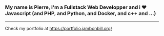 ### My name is Pierre, i'm a Fullstack Web Developper and i ❤️ Javascript (and PHP, and Python, and Docker, and c++ and ...)

----
Check my portfolio at https://portfolio.jambonbill.org/

